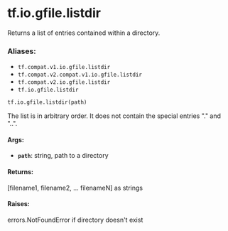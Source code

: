 <div itemscope itemtype="http://developers.google.com/ReferenceObject">
<meta itemprop="name" content="tf.io.gfile.listdir" />
<meta itemprop="path" content="Stable" />
</div>

# tf.io.gfile.listdir

Returns a list of entries contained within a directory.

### Aliases:

* `tf.compat.v1.io.gfile.listdir`
* `tf.compat.v2.compat.v1.io.gfile.listdir`
* `tf.compat.v2.io.gfile.listdir`
* `tf.io.gfile.listdir`

``` python
tf.io.gfile.listdir(path)
```

<!-- Placeholder for "Used in" -->

The list is in arbitrary order. It does not contain the special entries "."
and "..".

#### Args:


* <b>`path`</b>: string, path to a directory


#### Returns:

[filename1, filename2, ... filenameN] as strings



#### Raises:

errors.NotFoundError if directory doesn't exist
